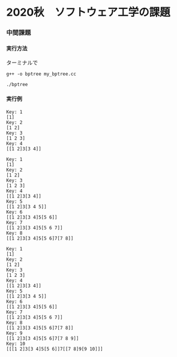 # 2020秋　ソフトウェア工学の課題
### 中間課題
#### 実行方法
ターミナルで

`g++ -o bptree my_bptree.cc` 

`./bptree`

#### 実行例
```./bptree
Key: 1
[1]
Key: 2
[1 2]
Key: 3
[1 2 3]
Key: 4
[[1 2]3[3 4]]
```

```
Key: 1
[1]
Key: 2
[1 2]
Key: 3
[1 2 3]
Key: 4
[[1 2]3[3 4]]
Key: 5
[[1 2]3[3 4 5]]
Key: 6
[[1 2]3[3 4]5[5 6]]
Key: 7
[[1 2]3[3 4]5[5 6 7]]
Key: 8
[[1 2]3[3 4]5[5 6]7[7 8]]

```

```
Key: 1
[1]
Key: 2
[1 2]
Key: 3
[1 2 3]
Key: 4
[[1 2]3[3 4]]
Key: 5
[[1 2]3[3 4 5]]
Key: 6
[[1 2]3[3 4]5[5 6]]
Key: 7
[[1 2]3[3 4]5[5 6 7]]
Key: 8
[[1 2]3[3 4]5[5 6]7[7 8]]
Key: 9
[[1 2]3[3 4]5[5 6]7[7 8 9]]
Key: 10
[[[1 2]3[3 4]5[5 6]]7[[7 8]9[9 10]]]
```

